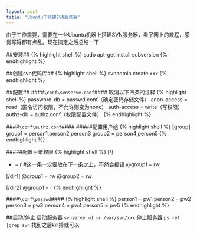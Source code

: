 ```yaml
---
layout: post
title: "Ubuntu下搭建SVN服务器"
---
```


由于工作需要，需要在一台Ubuntu机器上搭建SVN服务器，看了网上的教程，感觉写得都有点乱。现在搞定之后总结一下

##安装##
{% highlight shell %}
sudo apt-get install subversion
{% endhighlight %}

##创建svn代码库##
{% highlight shell %}
svnadmin create xxx
{% endhighlight %}

##配置##
####```\conf\svnserve.conf```####
取消以下四条的注释
{% highlight shell %}
password-db = passwd.conf（确定密码存储文件）
anon-access = read（匿名访问权限，不允许则变为none）
auth-access = write（写权限）
authz-db = authz.conf（权限配置文件）
{% endhighlight %}

####```\conf\authz.conf```####
#####配置用户组
{% highlight shell %}
[group]
group1 = person1,person2,person3
group2 = person4,person5
{% endhighlight %}

#####配置目录权限
{% highlight shell %}
[/]
* = r     #这一条一定要放在下一条之上，不然会报错
@group1 = rw

[/dir1]
@group1 = rw
@group2 = rw

[/dir2]
@group1 = r
{% endhighlight %}

####```\conf\passwd```####
{% highlight shell %}
person1 = pw1
person2 = pw2
person3 = pw3
person4 = pw4
person5 = pw5
{% endhighlight %}

##启动/停止
启动服务器 ```svnserve -d -r /var/svn/xxx```
停止服务器 ```ps -ef |grep svn``` 找到之后kill掉就可以

